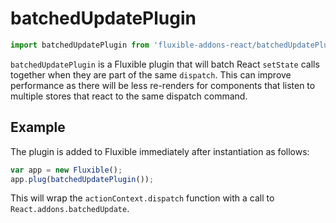 # batchedUpdatePlugin

```js
import batchedUpdatePlugin from 'fluxible-addons-react/batchedUpdatePlugin';
```

`batchedUpdatePlugin` is a Fluxible plugin that will batch React `setState`
calls together when they are part of the same `dispatch`. This can improve
performance as there will be less re-renders for components that listen
to multiple stores that react to the same dispatch command.

## Example

The plugin is added to Fluxible immediately after instantiation as follows:

```js
var app = new Fluxible();
app.plug(batchedUpdatePlugin());
```

This will wrap the `actionContext.dispatch` function with a call to 
`React.addons.batchedUpdate`.
